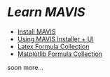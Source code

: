 # _Learn MAVIS_

- [Install MAVIS](https://github.com/Peharge/MAVIS/blob/main/learn-mavis/installation.md)
- [Using MAVIS Installer + UI](https://github.com/Peharge/MAVIS/blob/main/learn-mavis/using-mavis.md)
- [Latex Formula Collection](https://github.com/Peharge/MAVIS/blob/main/learn-mavis/Latex-info.md)
- [Matplotlib Formula Collection](https://github.com/Peharge/MAVIS/blob/main/learn-mavis/using-matplotlib.rst)

soon more...
